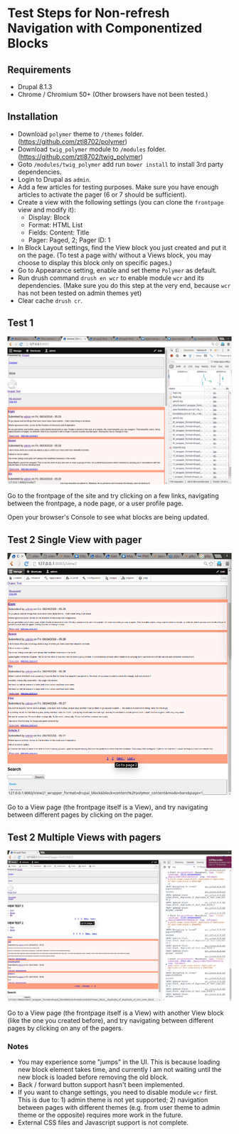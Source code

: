 # Test Steps for Non-refresh Navigation with Componentized Blocks
## Requirements
 - Drupal 8.1.3
 - Chrome / Chromium 50+ (Other browsers have not been tested.)
## Installation
 - Download `polymer` theme to `/themes` folder. (https://github.com/ztl8702/polymer)
 - Download `twig_polymer` module to `/modules` folder. (https://github.com/ztl8702/twig_polymer)
 - Goto `/modules/twig_polymer` add run `bower install` to install 3rd party dependencies.
 - Login to Drupal as `admin`.
 - Add a few articles for testing purposes. Make sure you have enough articles to activate the pager (6 or 7 should be sufficient). 
 - Create a view with the following settings (you can clone the `frontpage` view and modify it):
   - Display: Block
   - Format: HTML List
   - Fields: Content: Title
   - Pager: Paged, 2; Pager ID: 1
 - In Block Layout settings, find the View block you just created and put it on the page. (To test a page with/ without a Views block, you may choose to display this block only on specific pages.)
 - Go to Appearance setting, enable and set theme `Polymer` as default. 
 - Run drush command `drush en wcr` to enable module `wcr` and its dependencies. (Make sure you do this step at the very end, because `wcr` has not been tested on admin themes yet)
 - Clear cache `drush cr`.
 
## Test 1
![screenshot_1](frontpage.gif)

Go to the frontpage of the site and try clicking on a few links, navigating between the frontpage, a node page, or a user profile page.

Open your browser's Console to see what blocks are being updated.

## Test 2 Single View with pager
![screenshot_2](singleview.gif)

Go to a View page (the frontpage itself is a View), and try navigating between different pages by clicking on the pager.

## Test 2 Multiple Views with pagers
![screenshot_3](multiviews.gif)

Go to a View page (the frontpage itself is a View) with another View block (like the one you created before), and try navigating between different pages by clicking on any of the pagers.

### Notes
 - You may experience some "jumps" in the UI. This is because loading new block element takes time, and currently I am not waiting until the new block is loaded before removing the old block.
 - Back / forward button support hasn't been implemented.
 - If you want to change settings, you need to disable module `wcr` first. This is due to: 1) admin theme is not yet supported; 2) navigation between pages with different themes (e.g. from user theme to admin theme or the opposite) requires more work in the future.
 - External CSS files and Javascript support is not complete.
